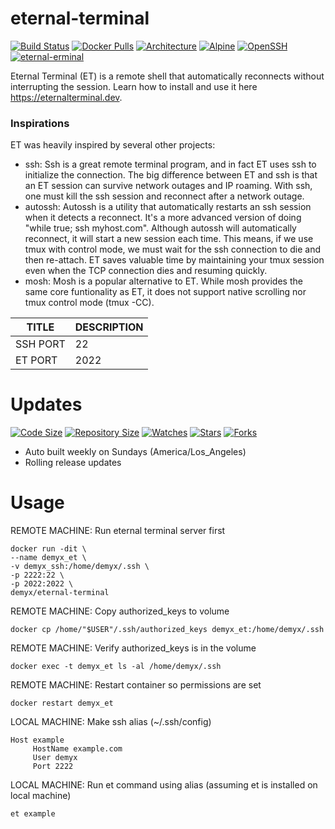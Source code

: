 # eternal-terminal
[![Build Status](https://img.shields.io/travis/demyxco/eternal-terminal?style=flat)](https://travis-ci.org/demyxco/eternal-terminal)
[![Docker Pulls](https://img.shields.io/docker/pulls/demyx/eternal-terminal?style=flat&color=blue)](https://hub.docker.com/r/demyx/eternal-terminal)
[![Architecture](https://img.shields.io/badge/linux-amd64-important?style=flat&color=blue)](https://hub.docker.com/r/demyx/eternal-terminal)
[![Alpine](https://img.shields.io/badge/alpine-3.10.2-informational?style=flat&color=blue)](https://hub.docker.com/r/demyx/eternal-terminal)
[![OpenSSH](https://img.shields.io/badge/openssh-8.0p1-informational?style=flat&color=blue)](https://hub.docker.com/r/demyx/eternal-terminal)
[![eternal-erminal](https://img.shields.io/badge/et-6.0.0-informational?style=flat&color=blue)](https://hub.docker.com/r/demyx/eternal-terminal)

Eternal Terminal (ET) is a remote shell that automatically reconnects without interrupting the session. Learn how to install and use it here https://eternalterminal.dev.

### Inspirations
ET was heavily inspired by several other projects:
* ssh: Ssh is a great remote terminal program, and in fact ET uses ssh to initialize the connection. The big difference between ET and ssh is that an ET session can survive network outages and IP roaming. With ssh, one must kill the ssh session and reconnect after a network outage.
* autossh: Autossh is a utility that automatically restarts an ssh session when it detects a reconnect. It's a more advanced version of doing "while true; ssh myhost.com". Although autossh will automatically reconnect, it will start a new session each time. This means, if we use tmux with control mode, we must wait for the ssh connection to die and then re-attach. ET saves valuable time by maintaining your tmux session even when the TCP connection dies and resuming quickly.
* mosh: Mosh is a popular alternative to ET. While mosh provides the same core funtionality as ET, it does not support native scrolling nor tmux control mode (tmux -CC).

TITLE | DESCRIPTION
--- | ---
SSH PORT | 22
ET PORT | 2022

# Updates
[![Code Size](https://img.shields.io/github/languages/code-size/demyxco/eternal-terminal?style=flat&color=blue)](https://github.com/demyxco/eternal-terminal)
[![Repository Size](https://img.shields.io/github/repo-size/demyxco/eternal-terminal?style=flat&color=blue)](https://github.com/demyxco/eternal-terminal)
[![Watches](https://img.shields.io/github/watchers/demyxco/eternal-terminal?style=flat&color=blue)](https://github.com/demyxco/eternal-terminal)
[![Stars](https://img.shields.io/github/stars/demyxco/eternal-terminal?style=flat&color=blue)](https://github.com/demyxco/eternal-terminal)
[![Forks](https://img.shields.io/github/forks/demyxco/eternal-terminal?style=flat&color=blue)](https://github.com/demyxco/eternal-terminal)

* Auto built weekly on Sundays (America/Los_Angeles)
* Rolling release updates

# Usage
REMOTE MACHINE: Run eternal terminal server first
```
docker run -dit \
--name demyx_et \
-v demyx_ssh:/home/demyx/.ssh \
-p 2222:22 \
-p 2022:2022 \
demyx/eternal-terminal
```

REMOTE MACHINE: Copy authorized_keys to volume
```
docker cp /home/"$USER"/.ssh/authorized_keys demyx_et:/home/demyx/.ssh
```

REMOTE MACHINE: Verify authorized_keys is in the volume
```
docker exec -t demyx_et ls -al /home/demyx/.ssh
```

REMOTE MACHINE: Restart container so permissions are set
```
docker restart demyx_et
```

LOCAL MACHINE: Make ssh alias (~/.ssh/config)
```
Host example
     HostName example.com
     User demyx
     Port 2222
```

LOCAL MACHINE: Run et command using alias (assuming et is installed on local machine)
```
et example
```
